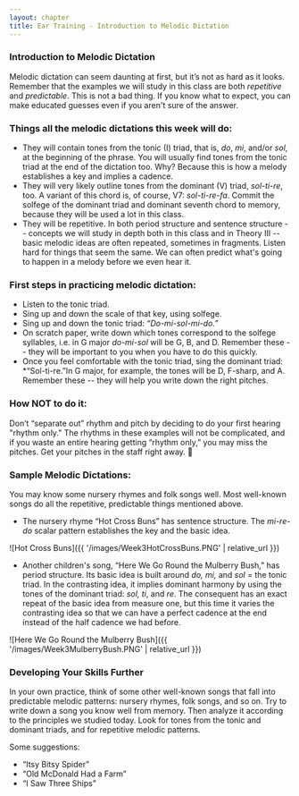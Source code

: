 ```yaml
---
layout: chapter
title: Ear Training - Introduction to Melodic Dictation
---
```


### Introduction to Melodic Dictation

Melodic dictation can seem daunting at first, but it’s not as hard as it looks. Remember that the examples we will study in this class are both *repetitive* and *predictable*. This is not a bad thing. If you know what to expect, you can make educated guesses even if you aren't sure of the answer.

### Things all the melodic dictations this week will do:

- They will contain tones from the tonic (I) triad, that is, *do*, *mi*, and/or *sol*, at the beginning of the phrase. You will usually find tones from the tonic triad at the end of the dictation too. Why? Because this is how a melody establishes a key and implies a cadence.
- They will very likely outline tones from the dominant (V) triad, *sol-ti-re*, too. A variant of this chord is, of course, V7: *sol-ti-re-fa*. Commit the solfege of the dominant triad and dominant seventh chord to memory, because they will be used a lot in this class.
- They will be repetitive. In both period structure and sentence structure -- concepts we will study in depth both in this class and in Theory III -- basic melodic ideas are often repeated, sometimes in fragments. Listen hard for things that seem the same. We can often predict what's going to happen in a melody before we even hear it.

### First steps in practicing melodic dictation:

- Listen to the tonic triad. 
- Sing up and down the scale of that key, using solfege. 
- Sing up and down the tonic triad: *“Do-mi-sol-mi-do.”* 
- On scratch paper, write down which tones correspond to the solfege syllables, i.e. in G major *do-mi-sol* will be G, B, and D. Remember these -- they will be important to you when you have to do this quickly.
- Once you feel comfortable with the tonic triad, sing the dominant triad: *“Sol-ti-re.”In G major, for example, the tones will be D, F-sharp, and A. Remember these -- they will help you write down the right pitches.

### How NOT to do it:

Don’t “separate out” rhythm and pitch by deciding to do your first hearing "rhythm only." The rhythms in these examples will not be complicated, and if you waste an entire hearing getting “rhythm only,” you may miss the pitches. Get your pitches in the staff right away.

### Sample Melodic Dictations:

You may know some nursery rhymes and folk songs well. Most well-known songs do all the repetitive, predictable things mentioned above.

- The nursery rhyme “Hot Cross Buns” has sentence structure. The *mi-re-do* scalar pattern establishes the key and the basic idea.

![Hot Cross Buns]({{ '/images/Week3HotCrossBuns.PNG' | relative_url }})

- Another children's song, “Here We Go Round the Mulberry Bush,” has period structure. Its basic idea is built around *do, mi,* and *sol* = the tonic triad. In the contrasting idea, it implies dominant harmony by using the tones of the dominant triad: *sol, ti*, and *re*. The consequent has an exact repeat of the basic idea from measure one, but this time it varies the contrasting idea so that we can have a perfect cadence at the end instead of the half cadence we had before.

![Here We Go Round the Mulberry Bush]({{ '/images/Week3MulberryBush.PNG' | relative_url }})

### Developing Your Skills Further

In your own practice, think of some other well-known songs that fall into predictable melodic patterns: nursery rhymes, folk songs, and so on. Try to write down a song you know well from memory. Then analyze it according to the principles we studied today. Look for tones from the tonic and dominant triads, and for repetitive melodic patterns.

Some suggestions:
- “Itsy Bitsy Spider”
- “Old McDonald Had a Farm”
- “I Saw Three Ships”
